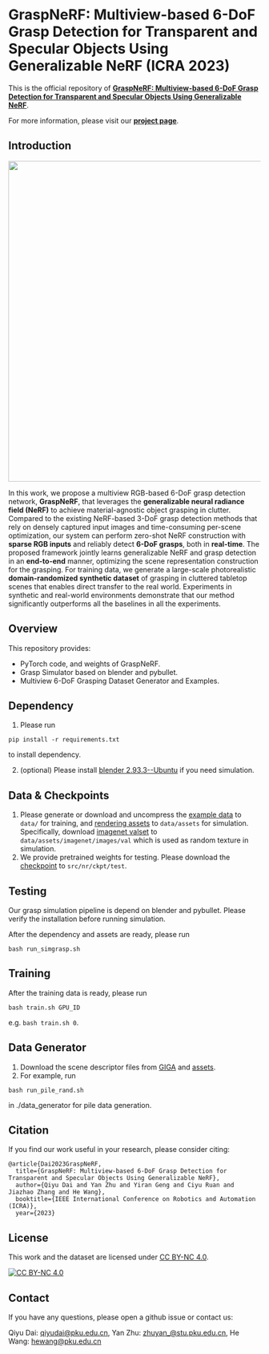 # GraspNeRF: Multiview-based 6-DoF Grasp Detection for Transparent and Specular Objects Using Generalizable NeRF (ICRA 2023)

This is the official repository of [**GraspNeRF: Multiview-based 6-DoF Grasp Detection for Transparent and Specular Objects Using Generalizable NeRF**](https://arxiv.org/abs/2210.06575).

For more information, please visit our [**project page**](https://pku-epic.github.io/GraspNeRF/).

## Introduction
<img src="images/teaser.png" width="640">

In this work, we propose a multiview RGB-based 6-DoF grasp detection network, **GraspNeRF**, 
that leverages the **generalizable neural radiance field (NeRF)** to achieve material-agnostic object grasping in clutter. 
Compared to the existing NeRF-based 3-DoF grasp detection methods that rely on densely captured input images and time-consuming per-scene optimization, 
our system can perform zero-shot NeRF construction with **sparse RGB inputs** and reliably detect **6-DoF grasps**, both in **real-time**. 
The proposed framework jointly learns generalizable NeRF and grasp detection in an **end-to-end** manner, optimizing the scene representation construction for the grasping. 
For training data, we generate a large-scale photorealistic **domain-randomized synthetic dataset** of grasping in cluttered tabletop scenes that enables direct transfer to the real world. 
Experiments in synthetic and real-world environments demonstrate that our method significantly outperforms all the baselines in all the experiments.

## Overview
This repository provides:
- PyTorch code, and weights of GraspNeRF.
- Grasp Simulator based on blender and pybullet.
- Multiview 6-DoF Grasping Dataset Generator and Examples.

## Dependency
1. Please run 
```
pip install -r requirements.txt
```
to install dependency.

2. (optional) Please install [blender 2.93.3--Ubuntu](https://www.blender.org/) if you need simulation.

## Data & Checkpoints
1. Please generate or download and uncompress the [example data](https://drive.google.com/file/d/1Ku-EotayUhfv5DtXAvFitGzzdMF84Ve2/view?usp=share_link) to `data/` for training, and [rendering assets](https://drive.google.com/file/d/1Udvi2QQ6AtYDLUWY0oH-PO2R6kZBxJLT/view?usp=share_link) to `data/assets` for simulation. 
Specifically, download [imagenet valset](https://image-net.org/data/ILSVRC/2010/ILSVRC2010_images_val.tar) to `data/assets/imagenet/images/val` which is used as random texture in simulation. 
2. We provide pretrained weights for testing. Please download the [checkpoint](https://drive.google.com/file/d/1k-Cy4NO2isCBYc3az-34HEdcNxDptDgU/view?usp=share_link) to `src/nr/ckpt/test`. 

## Testing
Our grasp simulation pipeline is depend on blender and pybullet. Please verify the installation before running simulation.

After the dependency and assets are ready, please run 
```
bash run_simgrasp.sh
```

## Training
After the training data is ready, please run
```
bash train.sh GPU_ID
```
e.g. `bash train.sh 0`.

## Data Generator
1. Download the scene descriptor files from [GIGA](https://github.com/UT-Austin-RPL/GIGA#pre-generated-data) and [assets](https://drive.google.com/file/d/1-59zcQ8h5esT_ogjaDjtzQ6sG70WNWzU/view?usp=share_link).
2. For example, run 
```
bash run_pile_rand.sh 
```
in ./data_generator for pile data generation.

## Citation
If you find our work useful in your research, please consider citing:

```
@article{Dai2023GraspNeRF,
  title={GraspNeRF: Multiview-based 6-DoF Grasp Detection for Transparent and Specular Objects Using Generalizable NeRF},
  author={Qiyu Dai and Yan Zhu and Yiran Geng and Ciyu Ruan and Jiazhao Zhang and He Wang},
  booktitle={IEEE International Conference on Robotics and Automation (ICRA)},
  year={2023}
```

## License

 This work and the dataset are licensed under [CC BY-NC 4.0][cc-by-nc].

 [![CC BY-NC 4.0][cc-by-nc-image]][cc-by-nc]

 [cc-by-nc]: https://creativecommons.org/licenses/by-nc/4.0/
 [cc-by-nc-image]: https://licensebuttons.net/l/by-nc/4.0/88x31.png

## Contact
If you have any questions, please open a github issue or contact us:

Qiyu Dai: qiyudai@pku.edu.cn, Yan Zhu: zhuyan_@stu.pku.edu.cn, He Wang: hewang@pku.edu.cn
